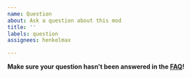 ```yaml
---
name: Question
about: Ask a question about this mod
title: ''
labels: question
assignees: henkelmax

---
```


**Make sure your question hasn't been answered in the [FAQ](https://modrepo.de/minecraft/storage_overhaul/faq)!**
